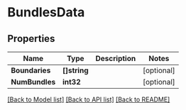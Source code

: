 # BundlesData

## Properties

Name | Type | Description | Notes
------------ | ------------- | ------------- | -------------
**Boundaries** | **[]string** |  | [optional] 
**NumBundles** | **int32** |  | [optional] 

[[Back to Model list]](../README.md#documentation-for-models) [[Back to API list]](../README.md#documentation-for-api-endpoints) [[Back to README]](../README.md)


